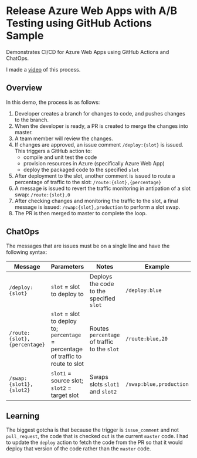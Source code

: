 # Release Azure Web Apps with A/B Testing using GitHub Actions Sample

Demonstrates CI/CD for Azure Web Apps using GitHub Actions and ChatOps.

I made a [video](https://www.youtube.com/watch?v=Yo6O55OQSIA) of this process.

## Overview
In this demo, the process is as follows:

1. Developer creates a branch for changes to code, and pushes changes to the branch.
1. When the developer is ready, a PR is created to merge the changes into master.
1. A team member will review the changes.
1. If changes are approved, an issue comment `/deploy:{slot}` is issued. This triggers a GitHub action to:
   - compile and unit test the code
   - provision resources in Azure (specifically Azure Web App)
   - deploy the packaged code to the specified `slot`
1. After deployment to the slot, another comment is issued to route a percentage of traffic to the slot: `/route:{slot},{percentage}`
1. A message is issued to revert the traffic monitoring in antipation of a slot swap: `/route:{slot},0`
1. After checking changes and monitoring the traffic to the slot, a final message is issued: `/swap:{slot},production` to perform a slot swap.
1. The PR is then merged to master to complete the loop.

## ChatOps
The messages that are issues must be on a single line and have the following syntax:

|Message|Parameters|Notes|Example|
|---|---|---|---|
|`/deploy:{slot}`| `slot` = slot to deploy to|Deploys the code to the specified `slot`|`/deploy:blue`|
|`/route:{slot},{percentage}`| `slot` = slot to deploy to; `percentage` = percentage of traffic to route to slot|Routes `percentage` of traffic to the `slot`|`/route:blue,20`|
|`/swap:{slot1},{slot2}`| `slot1` = source slot; `slot2` = target slot|Swaps slots `slot1` and `slot2`|`/swap:blue,production`|

## Learning
The biggest gotcha is that because the trigger is `issue_comment` and not `pull_request`, the code that is checked out is the current `master` code. I had to update the `deploy` action to fetch the code from the PR so that it would deploy that version of the code rather than the `master` code.